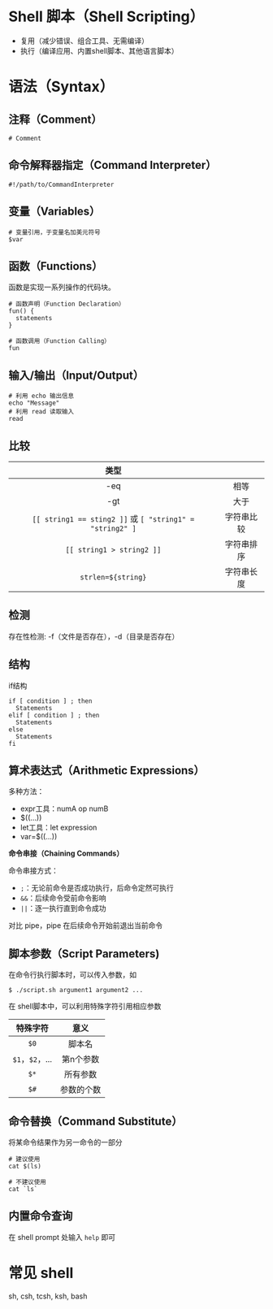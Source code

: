 # Shell 脚本（Shell Scripting）

- 复用（减少错误、组合工具、无需编译）
- 执行（编译应用、内置shell脚本、其他语言脚本）

# 语法（Syntax）

## 注释（Comment）

```shell
# Comment
```

## 命令解释器指定（Command Interpreter）

```shell
#!/path/to/CommandInterpreter
```

## 变量（Variables）

```shell
# 变量引用，于变量名加美元符号
$var
```

## 函数（Functions）

函数是实现一系列操作的代码块。

```shell
# 函数声明（Function Declaration）
fun() {
  statements
}

# 函数调用（Function Calling）
fun
```

## 输入/输出（Input/Output）

```shell
# 利用 echo 输出信息
echo "Message"
# 利用 read 读取输入
read
```

## 比较

| 类型 | |
| :---: | :---: |
| -eq | 相等 |
| -gt | 大于 |
| `[[ string1 == sting2 ]]` 或 `[ "string1" = "string2" ]` | 字符串比较 |
| `[[ string1 > string2 ]]` | 字符串排序 |
| `strlen=${string}` | 字符串长度 |

## 检测

存在性检测: -f（文件是否存在），-d（目录是否存在）

## 结构

if结构

```shell
if [ condition ] ; then
  Statements
elif [ condition ] ; then
  Statements
else
  Statements
fi
```

## 算术表达式（Arithmetic Expressions）

多种方法：
- expr工具：numA op numB
- $((...))
- let工具：let expression
- var=$((...))

**命令串接（Chaining Commands）**

命令串接方式：
- `;`：无论前命令是否成功执行，后命令定然可执行
- `&&`：后续命令受前命令影响
- `||`：逐一执行直到命令成功

对比 pipe，pipe 在后续命令开始前退出当前命令

## 脚本参数（Script Parameters)

在命令行执行脚本时，可以传入参数，如

```shell
$ ./script.sh argument1 argument2 ...
```

在 shell脚本中，可以利用特殊字符引用相应参数

| 特殊字符 | 意义 |
| :---: | :---: |
| `$0` | 脚本名 |
| `$1`，`$2`，... | 第n个参数 |
| `$*` | 所有参数 |
| `$#` | 参数的个数 |

## 命令替换（Command Substitute）

将某命令结果作为另一命令的一部分

```shell
# 建议使用
cat $(ls)

# 不建议使用
cat `ls`
```

## 内置命令查询

在 shell prompt 处输入 `help` 即可

# 常见 shell

sh, csh, tcsh, ksh, bash
